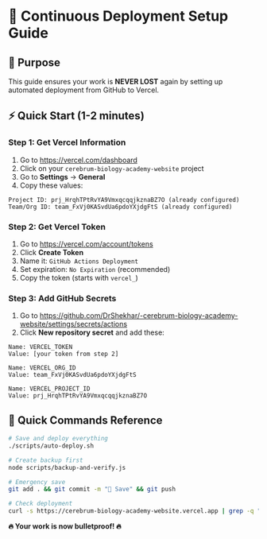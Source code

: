 # 🚀 Continuous Deployment Setup Guide

## 🎯 Purpose

This guide ensures your work is **NEVER LOST** again by setting up automated deployment from GitHub to Vercel.

## ⚡ Quick Start (1-2 minutes)

### Step 1: Get Vercel Information

1. Go to https://vercel.com/dashboard
2. Click on your `cerebrum-biology-academy-website` project
3. Go to **Settings** → **General**
4. Copy these values:

```
Project ID: prj_HrqhTPtRvYA9VmxqcqqjkznaBZ7O (already configured)
Team/Org ID: team_FxVj0KASvdUa6pdoYXjdgFtS (already configured)
```

### Step 2: Get Vercel Token

1. Go to https://vercel.com/account/tokens
2. Click **Create Token**
3. Name it: `GitHub Actions Deployment`
4. Set expiration: `No Expiration` (recommended)
5. Copy the token (starts with `vercel_`)

### Step 3: Add GitHub Secrets

1. Go to https://github.com/DrShekhar/-cerebrum-biology-academy-website/settings/secrets/actions
2. Click **New repository secret** and add these:

```
Name: VERCEL_TOKEN
Value: [your token from step 2]

Name: VERCEL_ORG_ID
Value: team_FxVj0KASvdUa6pdoYXjdgFtS

Name: VERCEL_PROJECT_ID
Value: prj_HrqhTPtRvYA9VmxqcqqjkznaBZ7O
```

## 🚀 Quick Commands Reference

```bash
# Save and deploy everything
./scripts/auto-deploy.sh

# Create backup first
node scripts/backup-and-verify.js

# Emergency save
git add . && git commit -m "🚨 Save" && git push

# Check deployment
curl -s https://cerebrum-biology-academy-website.vercel.app | grep -q "Cerebrum" && echo "✅ Site working"
```

**🔥 Your work is now bulletproof! 🔥**
